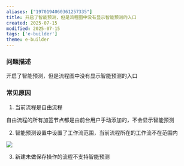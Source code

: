 ```yaml
---
aliases: ["1970194060361257335"]
title: 开启了智能预测，但是流程图中没有显示智能预测的入口
created: 2025-07-15
modified: 2025-07-15
tags: ['e-builder']
theme: e-builder
---
```


### 问题描述

开启了智能预测，但是流程图中没有显示智能预测的入口

### 常见原因

1. 当前流程是自由流程

自由流程的所有加签节点都是由前台用户手动添加的，不会显示智能预测

2. 智能预测设置中设置了工作流范围，当前流程所在的工作流不在范围内

![](297f43bcdd30adac76fc4232b71b6610.jpg)

3. 新建未做保存操作的流程不支持智能预测
